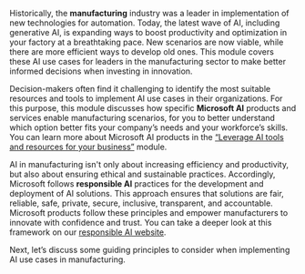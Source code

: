 Historically, the **manufacturing** industry was a leader in implementation of new technologies for automation. Today, the latest wave of AI, including generative AI, is expanding ways to boost productivity and optimization in your factory at a breathtaking pace. New scenarios are now viable, while there are more efficient ways to develop old ones. This module covers these AI use cases for leaders in the manufacturing sector to make better informed decisions when investing in innovation.

Decision-makers often find it challenging to identify the most suitable resources and tools to implement AI use cases in their organizations. For this purpose, this module discusses how specific **Microsoft AI** products and services enable manufacturing scenarios, for you to better understand which option better fits your company’s needs and your workforce’s skills. You can learn more about Microsoft AI products in the [“Leverage AI tools and resources for your business”](/training/modules/leverage-ai-tools) module.

AI in manufacturing isn't only about increasing efficiency and productivity, but also about ensuring ethical and sustainable practices. Accordingly, Microsoft follows **responsible AI** practices for the development and deployment of AI solutions. This approach ensures that solutions are fair, reliable, safe, private, secure, inclusive, transparent, and accountable. Microsoft products follow these principles and empower manufacturers to innovate with confidence and trust. You can take a deeper look at this framework on our [responsible AI website](https://www.microsoft.com/ai/responsible-ai).

Next, let’s discuss some guiding principles to consider when implementing AI use cases in manufacturing.
